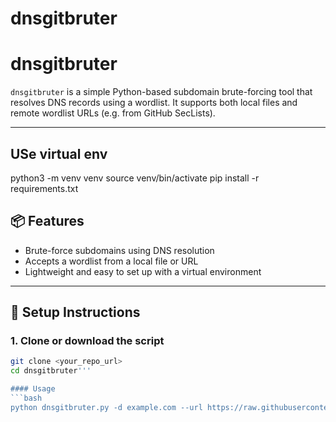 # dnsgitbruter

# dnsgitbruter

`dnsgitbruter` is a simple Python-based subdomain brute-forcing tool that resolves DNS records using a wordlist. It supports both local files and remote wordlist URLs (e.g. from GitHub SecLists).

---
## USe virtual env

python3 -m venv venv
source venv/bin/activate
pip install -r requirements.txt


## 📦 Features

- Brute-force subdomains using DNS resolution
- Accepts a wordlist from a local file or URL
- Lightweight and easy to set up with a virtual environment

---

## 🚀 Setup Instructions

### 1. Clone or download the script
```bash
git clone <your_repo_url>
cd dnsgitbruter'''

#### Usage
```bash
python dnsgitbruter.py -d example.com --url https://raw.githubusercontent.com/danielmiessler/SecLists/refs/heads/master/Discovery/DNS/subdomains-top1million-110000.txt







